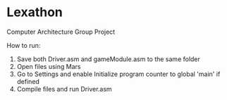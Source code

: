 # Lexathon
Computer Architecture Group Project

How to run:
1. Save both Driver.asm and gameModule.asm to the same folder
2. Open files using Mars
3. Go to Settings and enable Initialize program counter to global 'main' if defined 
4. Compile files and run Driver.asm
